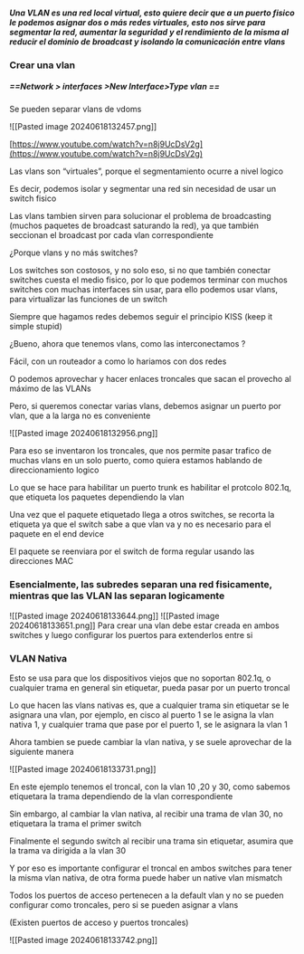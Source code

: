 #### *Una VLAN es una red local virtual, esto quiere decir que a un puerto fisico le podemos asignar dos o más redes virtuales, esto nos sirve para segmentar la red, aumentar la seguridad y  el rendimiento de la misma al reducir el dominio de broadcast y isolando la comunicación entre vlans*


### Crear una vlan
##### ==Network > interfaces >New Interface>Type vlan ==
Se pueden separar vlans de vdoms



![[Pasted image 20240618132457.png]]


[https://www.youtube.com/watch?v=n8j9UcDsV2g](https://www.youtube.com/watch?v=n8j9UcDsV2g)

Las vlans son “virtuales”, porque el segmentamiento ocurre a nivel logico

Es decir, podemos isolar y segmentar una red sin necesidad de usar un switch fisico

Las vlans tambien sirven para solucionar el problema de broadcasting (muchos paquetes de broadcast saturando la red), ya que también seccionan el broadcast por cada vlan correspondiente

¿Porque vlans y no más switches?

Los switches son costosos, y no solo eso, si no que también conectar switches cuesta el medio fisico, por lo que podemos terminar con muchos switches con muchas interfaces sin usar, para ello podemos usar vlans, para virtualizar las funciones de un switch

Siempre que hagamos redes debemos seguir el principio KISS (keep it simple stupid)

¿Bueno, ahora que tenemos vlans, como las interconectamos ?

Fácil, con un routeador a como lo hariamos con dos redes

O podemos aprovechar y hacer enlaces troncales que sacan el provecho al máximo de las VLANs

Pero, si queremos conectar varias vlans, debemos asignar un puerto por vlan, que a la larga no es conveniente

![[Pasted image 20240618132956.png]]

Para eso se inventaron los troncales, que nos permite pasar trafico de muchas vlans en un solo puerto, como quiera estamos hablando de direccionamiento logico

Lo que se hace para habilitar un puerto trunk es habilitar el protcolo 802.1q, que etiqueta los paquetes dependiendo la vlan

Una vez que el paquete etiquetado llega a otros switches, se recorta la etiqueta ya que el switch sabe a que vlan va y no es necesario para el paquete en el end device

El paquete se reenviara por el switch de forma regular usando las direcciones MAC

### Esencialmente, las subredes separan una red fisicamente, mientras que las VLAN las separan logicamente


![[Pasted image 20240618133644.png]]
![[Pasted image 20240618133651.png]]
Para crear una vlan debe estar creada en ambos switches y luego configurar los puertos para extenderlos entre si

### VLAN Nativa

Esto se usa para que los dispositivos viejos que no soportan 802.1q, o cualquier trama en general sin etiquetar, pueda pasar por un puerto troncal

Lo que hacen las vlans nativas es, que a cualquier trama sin etiquetar se le asignara una vlan, por ejemplo, en cisco al puerto 1 se le asigna la vlan nativa 1, y cualquier trama que pase por el puerto 1, se le asignara la vlan 1

Ahora tambien se puede cambiar la vlan nativa, y se suele aprovechar de la siguiente manera

![[Pasted image 20240618133731.png]]

En este ejemplo tenemos el troncal, con la vlan 10 ,20 y 30, como sabemos etiquetara la trama dependiendo de la vlan correspondiente

Sin embargo, al cambiar la vlan nativa, al recibir una trama de vlan 30, no etiquetara la trama el primer switch

Finalmente el segundo switch al recibir una trama sin etiquetar, asumira que la trama va dirigida a la vlan 30

Y por eso es importante configurar el troncal en ambos switches para tener la misma vlan nativa, de otra forma puede haber un native vlan mismatch

Todos los puertos de acceso pertenecen a la default vlan y no se pueden configurar como troncales, pero si se pueden asignar a vlans

(Existen puertos de acceso y puertos troncales)

![[Pasted image 20240618133742.png]]